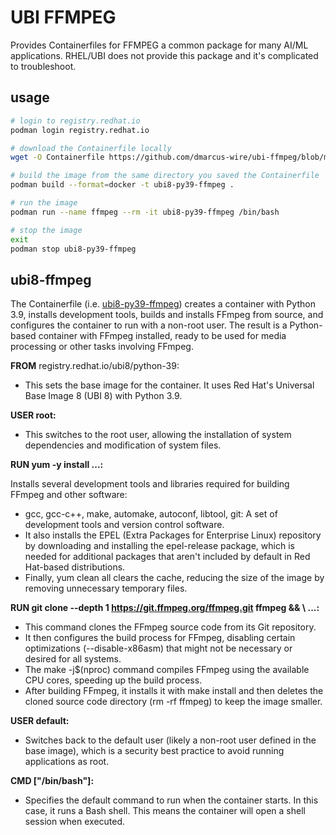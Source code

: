 # UBI FFMPEG

Provides Containerfiles for FFMPEG a common package for many AI/ML applications. RHEL/UBI does not provide this package and it's complicated to troubleshoot.

## usage
```bash
# login to registry.redhat.io
podman login registry.redhat.io

# download the Containerfile locally
wget -O Containerfile https://github.com/dmarcus-wire/ubi-ffmpeg/blob/main/ubi8-py39-ffmpeg

# build the image from the same directory you saved the Containerfile
podman build --format=docker -t ubi8-py39-ffmpeg .

# run the image
podman run --name ffmpeg --rm -it ubi8-py39-ffmpeg /bin/bash

# stop the image
exit
podman stop ubi8-py39-ffmpeg
```

## ubi8-ffmpeg

The Containerfile (i.e. [ubi8-py39-ffmpeg](https://github.com/dmarcus-wire/ubi-python-ffmpeg/blob/main/ubi8-py39-ffmpeg))  creates a container with Python 3.9, installs development tools, builds and installs FFmpeg from source, and configures the container to run with a non-root user. The result is a Python-based container with FFmpeg installed, ready to be used for media processing or other tasks involving FFmpeg.

**FROM** registry.redhat.io/ubi8/python-39:

- This sets the base image for the container. It uses Red Hat's Universal Base Image 8 (UBI 8) with Python 3.9.

**USER root:**

- This switches to the root user, allowing the installation of system dependencies and modification of system files.

**RUN yum -y install ...:**

Installs several development tools and libraries required for building FFmpeg and other software:
- gcc, gcc-c++, make, automake, autoconf, libtool, git: A set of development tools and version control software.
- It also installs the EPEL (Extra Packages for Enterprise Linux) repository by downloading and installing the epel-release package, which is needed for additional packages that aren't included by default in Red Hat-based distributions.
- Finally, yum clean all clears the cache, reducing the size of the image by removing unnecessary temporary files.

**RUN git clone --depth 1 https://git.ffmpeg.org/ffmpeg.git ffmpeg && \ ...:**

- This command clones the FFmpeg source code from its Git repository.
- It then configures the build process for FFmpeg, disabling certain optimizations (--disable-x86asm) that might not be necessary or desired for all systems.
- The make -j$(nproc) command compiles FFmpeg using the available CPU cores, speeding up the build process.
- After building FFmpeg, it installs it with make install and then deletes the cloned source code directory (rm -rf ffmpeg) to keep the image smaller.

**USER default:**

- Switches back to the default user (likely a non-root user defined in the base image), which is a security best practice to avoid running applications as root.

**CMD ["/bin/bash"]:**

- Specifies the default command to run when the container starts. In this case, it runs a Bash shell. This means the container will open a shell session when executed.
